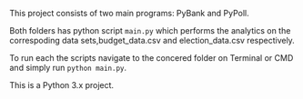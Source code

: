 This project consists of two main programs: PyBank and PyPoll. 

Both folders has python script `main.py` which performs the analytics on the correspoding data sets,budget_data.csv and election_data.csv respectively.

To run each the scripts navigate to the concered folder on Terminal or CMD and simply run `python main.py`.

This is a Python 3.x project. 
